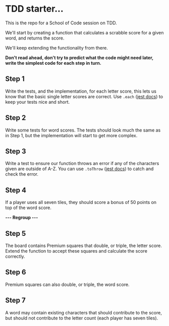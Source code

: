 # TDD starter…

This is the repo for a School of Code session on TDD.

We'll start by creating a function that calculates a scrabble score for a given word, and returns the score.

We'll keep extending the functionality from there.

**Don't read ahead, don't try to predict what the code might need later, write the simplest code for each step in turn.**

## Step 1

Write the tests, and the implementation, for each letter score, this lets us know that the basic single letter scores are correct. Use `.each` ([jest docs](https://jestjs.io/docs/api#testeachtablename-fn-timeout)) to keep your tests nice and short.

## Step 2

Write some tests for word scores. The tests should look much the same as in Step 1, but the implementation will start to get more complex.

## Step 3

Write a test to ensure our function throws an error if any of the characters given are outside of A-Z. You can use `.toThrow` ([jest docs](https://jestjs.io/docs/expect#tothrowerror)) to catch and check the error.

## Step 4

If a player uses all seven tiles, they should score a bonus of 50 points on top of the word score.

**--- Regroup ---**

## Step 5

The board contains Premium squares that double, or triple, the letter score. Extend the function to accept these squares and calculate the score correctly.

## Step 6

Premium squares can also double, or triple, the word score.

## Step 7

A word may contain existing characters that should contribute to the score, but should not contribute to the letter count (each player has seven tiles).
